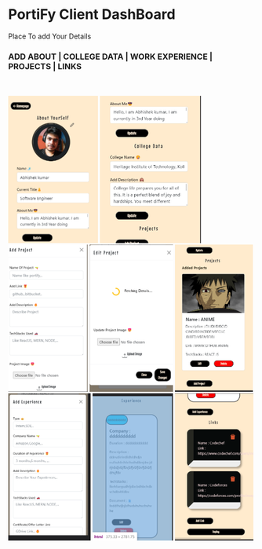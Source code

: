 # PortiFy Client DashBoard

Place To add Your Details

### ADD ABOUT | COLLEGE DATA | WORK EXPERIENCE | PROJECTS | LINKS

<br />
<div display="flex">
<br />
<img src="img1.png" height="300px" style={{margin="20px"}}  />
<img src="img2.png" height="300px" margin="20px" />
<img src="img3.png" height="300px" margin="20px"/>
<img src="img4.png" height="300px" margin="20px"/>
<img src="img5.png" height="300px" margin="20px"/>
<img src="img6.png" height="300px" margin="20px"/>
<img src="img7.png" height="300px" margin="20px" />
<img src="img8.png" height="300px" margin="20px" />
<br />
</div>
